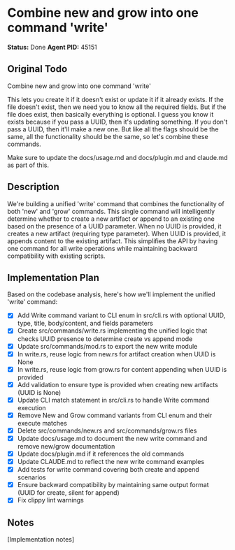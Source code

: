 # Combine new and grow into one command 'write'

**Status:** Done
**Agent PID:** 45151

## Original Todo

Combine new and grow into one command 'write'

This lets you create it if it doesn't exist or update it if it already exists. If the file doesn't exist, then we need you to know all the required fields. But if the file does exist, then basically everything is optional. I guess you know it exists because if you pass a UUID, then it's updating something. If you don't pass a UUID, then it'll make a new one. But like all the flags should be the same, all the functionality should be the same, so let's combine these commands.

Make sure to update the docs/usage.md and docs/plugin.md and claude.md as part of this.

## Description

We're building a unified 'write' command that combines the functionality of both 'new' and 'grow' commands. This single command will intelligently determine whether to create a new artifact or append to an existing one based on the presence of a UUID parameter. When no UUID is provided, it creates a new artifact (requiring type parameter). When UUID is provided, it appends content to the existing artifact. This simplifies the API by having one command for all write operations while maintaining backward compatibility with existing scripts.

## Implementation Plan

Based on the codebase analysis, here's how we'll implement the unified 'write' command:

- [x] Add Write command variant to CLI enum in src/cli.rs with optional UUID, type, title, body/content, and fields parameters
- [x] Create src/commands/write.rs implementing the unified logic that checks UUID presence to determine create vs append mode
- [x] Update src/commands/mod.rs to export the new write module
- [x] In write.rs, reuse logic from new.rs for artifact creation when UUID is None
- [x] In write.rs, reuse logic from grow.rs for content appending when UUID is provided
- [x] Add validation to ensure type is provided when creating new artifacts (UUID is None)
- [x] Update CLI match statement in src/cli.rs to handle Write command execution
- [x] Remove New and Grow command variants from CLI enum and their execute matches
- [x] Delete src/commands/new.rs and src/commands/grow.rs files
- [x] Update docs/usage.md to document the new write command and remove new/grow documentation
- [x] Update docs/plugin.md if it references the old commands
- [x] Update CLAUDE.md to reflect the new write command examples
- [x] Add tests for write command covering both create and append scenarios
- [x] Ensure backward compatibility by maintaining same output format (UUID for create, silent for append)
- [x] Fix clippy lint warnings

## Notes

[Implementation notes]
